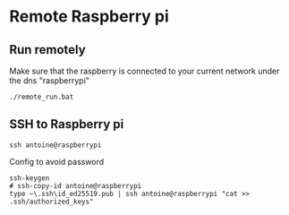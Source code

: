 # Remote Raspberry pi

## Run remotely

Make sure that the raspberry is connected to your current network under the dns "raspberrypi"

```shell
./remote_run.bat
```

## SSH to Raspberry pi

```shell
ssh antoine@raspberrypi
```

Config to avoid password

```shell
ssh-keygen
# ssh-copy-id antoine@raspberrypi
type ~\.ssh\id_ed25519.pub | ssh antoine@raspberrypi "cat >> .ssh/authorized_keys"
```